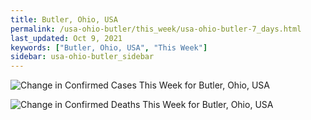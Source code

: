 ```yaml
---
title: Butler, Ohio, USA
permalink: /usa-ohio-butler/this_week/usa-ohio-butler-7_days.html
last_updated: Oct 9, 2021
keywords: ["Butler, Ohio, USA", "This Week"]
sidebar: usa-ohio-butler_sidebar
---
```


![Change in Confirmed Cases This Week for Butler, Ohio, USA](/covid_tracker/images/graphs/usa-ohio-butler-delta_confirmed-7_days_graph.png)

![Change in Confirmed Deaths This Week for Butler, Ohio, USA](/covid_tracker/images/graphs/usa-ohio-butler-delta_deaths-7_days_graph.png)
